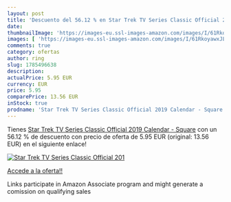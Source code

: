 ```yaml
---
layout: post
title: 'Descuento del 56.12 % en Star Trek TV Series Classic Official 201'
date: 
thumbnailImage: 'https://images-eu.ssl-images-amazon.com/images/I/61RkoyawxJL._SL200_.jpg'
images: [ 'https://images-eu.ssl-images-amazon.com/images/I/61RkoyawxJL._SL200_.jpg' ]
comments: true
category: ofertas
author: ring
slug: 1785496638
description:
actualPrice: 5.95 EUR
currency: EUR
price: 5.95
comparePrice: 13.56 EUR
inStock: true
prodname: 'Star Trek TV Series Classic Official 2019 Calendar - Square'
---
```


Tienes [Star Trek TV Series Classic Official 2019 Calendar - Square](https://www.amazon.es/dp/1785496638/?tag=tolees-21) con un 56.12 % de descuento con precio de oferta de 5.95 EUR (original: 13.56 EUR) en el siguiente enlace!

[![Star Trek TV Series Classic Official 201](https://images-eu.ssl-images-amazon.com/images/I/61RkoyawxJL._SL200_.jpg)](https://www.amazon.es/dp/1785496638/?tag=tolees-21)

[Accede a la oferta!!](https://www.amazon.es/dp/1785496638/?tag=tolees-21)

Links participate in Amazon Associate program and might generate a comission on qualifying sales


